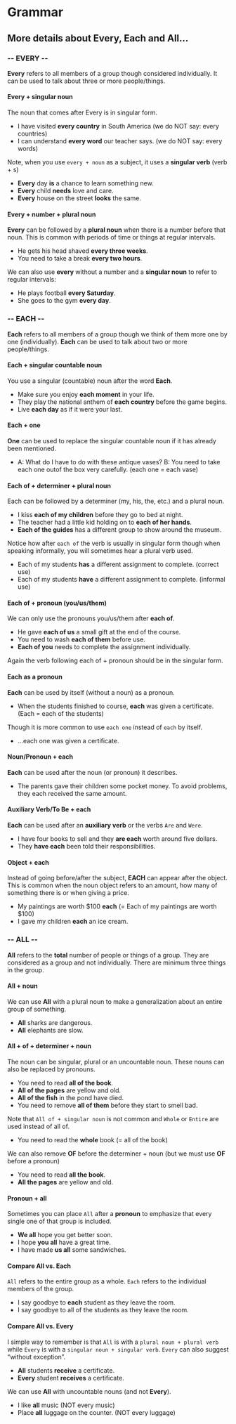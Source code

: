 # Grammar

## More details about Every, Each and All…

### -- EVERY --

**Every** refers to all members of a group though considered individually. It can be used to talk about three or more people/things.

#### Every + singular noun

The noun that comes after Every is in singular form.

* I have visited **every country** in South America (we do NOT say: every countries)
* I can understand **every word** our teacher says. (we do NOT say: every words)

Note, when you use `every + noun` as a subject, it uses a **singular verb** (verb + s)

* **Every** day **is** a chance to learn something new.
* **Every** child **needs** love and care.
* **Every** house on the street **looks** the same.

#### Every + number + plural noun

**Every** can be followed by a **plural noun** when there is a number before that noun. This is common with periods of time or things at regular intervals.

* He gets his head shaved **every three weeks**.
* You need to take a break **every two hours**.

We can also use **every** without a number and a **singular noun** to refer to regular intervals:

* He plays football **every Saturday**.
* She goes to the gym **every day**.

### -- EACH --

**Each** refers to all members of a group though we think of them more one by one (individually). **Each** can be used to talk about two or more people/things.

#### Each + singular countable noun

You use a singular (countable) noun after the word **Each**.

* Make sure you enjoy **each moment** in your life.
* They play the national anthem of **each country** before the game begins.
* Live **each day** as if it were your last.

#### Each + one

**One** can be used to replace the singular countable noun if it has already been mentioned.

* A: What do I have to do with these antique vases? 
B: You need to take each one outof the box very carefully. (each one = each vase)

#### Each of + determiner + plural noun

Each can be followed by a determiner (my, his, the, etc.) and a plural noun.

* I kiss **each of my children** before they go to bed at night.
* The teacher had a little kid holding on to **each of her hands**.
* **Each of the guides** has a different group to show around the museum.

Notice how after `each of` the verb is usually in singular form though when speaking informally, you will sometimes hear a plural verb used.

* Each of my students **has** a different assignment to complete. (correct use)
* Each of my students **have** a different assignment to complete. (informal use)

#### Each of + pronoun (you/us/them)

We can only use the pronouns you/us/them after **each of**.

* He gave **each of us** a small gift at the end of the course.
* You need to wash **each of them** before use.
* **Each of you** needs to complete the assignment individually.

Again the verb following each of + pronoun should be in the singular form.

#### Each as a pronoun

**Each** can be used by itself (without a noun) as a pronoun.

* When the students finished to course, **each** was given a certificate. (Each = each of the students)

Though it is more common to use `each one` instead of `each` by itself.

* …each one was given a certificate.

#### Noun/Pronoun + each

**Each** can be used after the noun (or pronoun) it describes.

* The parents gave their children some pocket money. To avoid problems, they each received the same amount.

#### Auxiliary Verb/To Be + each

**Each** can be used after an **auxiliary verb** or the verbs `Are` and `Were`.

* I have four books to sell and they **are each** worth around five dollars.
* They **have each** been told their responsibilities.

#### Object + each

Instead of going before/after the subject, **EACH** can appear after the object.
This is common when the noun object refers to an amount, how many of something there is or when giving a price.

* My paintings are worth $100 **each** (= Each of my paintings are worth $100)
* I gave my children **each** an ice cream.

### -- ALL --

**All** refers to the **total** number of people or things of a group. They are considered as a group and not individually. There are minimum three things in the group.

#### All + noun

We can use **All** with a plural noun to make a generalization about an entire group of something.

* **All** sharks are dangerous.
* **All** elephants are slow.

#### All + of + determiner + noun

The noun can be singular, plural or an uncountable noun. These nouns can also be replaced by pronouns.

* You need to read **all of the book**.
* **All of the pages** are yellow and old.
* **All of the fish** in the pond have died.
* You need to remove **all of them** before they start to smell bad.

Note that `All of + singular noun` is not common and `Whole` or `Entire` are used instead of all of.

* You need to read the **whole** book (= all of the book)

We can also remove **OF** before the determiner + noun (but we must use **OF** before a pronoun)

* You need to read **all the book**.
* **All the pages** are yellow and old.

#### Pronoun + all

Sometimes you can place `All` after a **pronoun** to emphasize that every single one of that group is included.

* **We all** hope you get better soon.
* I hope **you all** have a great time.
* I have made **us all** some sandwiches.

#### Compare All vs. Each

`All` refers to the entire group as a whole. `Each` refers to the individual members of the group.

* I say goodbye to **each** student as they leave the room.
* I say goodbye to all of the students as they leave the room.

#### Compare All vs. Every

I simple way to remember is that `All` is with a `plural noun + plural verb` while `Every` is with a `singular noun + singular verb`. `Every` can also suggest “without exception”.

* **All** students **receive** a certificate.
* **Every** student **receives** a certificate.

We can use **All** with uncountable nouns (and not **Every**).

* I like **all** music (NOT every music)
* Place **all** luggage on the counter. (NOT every luggage)